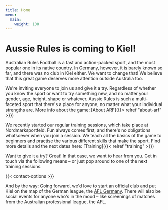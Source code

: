 ```yaml
---
title: Home
menu: 
  main:
    weight: 100
---
```


# Aussie Rules is coming to Kiel!

Australian Rules Football is a fast and action-packed sport,
and the most popular one in its native country.
In Germany, however, it is barely known so far,
and there was no club in Kiel either.
We want to change that!
We believe that this great game deserves more attention outside Australia too.

We're inviting everyone to join us and give it a try.
Regardless of whether you know the sport or want to try something new, 
and no matter your gender, age, height, shape or whatever. 
Aussie Rules is such a multi-faceted sport that there's a place for anyone, 
no matter what your individual strengths are.
More info about the game: [About ARF]({{< relref "about-arf" >}})

We recently started our regular training sessions,
which take place at Nordmarksportfeld.
Fun always comes first, and there's no obligations whatsoever when you join a session.
We teach all the basics of the game to beginners 
and practise the various different skills that make the sport.
Find more details and the next dates here: [Training]({{< relref "training" >}})

Want to give it a try? Great! 
In that case, we want to hear from you.
Get in touch via the following means –
or just pop around to one of the next training sessions.

{{< contact-options >}}

And by the way:
Going forward, we'd love to start an official club
and put Kiel on the map of the German league, 
the [AFL Germany](http://www.aflg.de/).
There will also be social events for anyone who's in the mood – 
like screenings of matches from the Australian professional league, the AFL.
